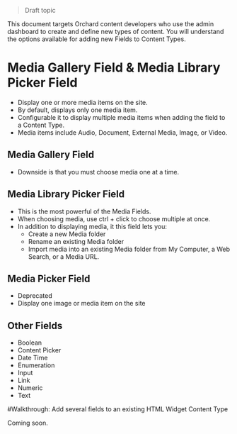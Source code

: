 > Draft topic 

This document targets Orchard content developers who use the admin dashboard to create and define new types of content. You will understand the options available for adding new Fields to Content Types.

# Media Gallery Field & Media Library Picker Field
- Display one or more media items on the site.
- By default, displays only one media item. 
- Configurable it to display multiple media items when adding the field to a Content Type.
- Media items include Audio, Document, External Media, Image, or Video.

## Media Gallery Field
- Downside is that you must choose media one at a time.

## Media Library Picker Field
- This is the most powerful of the Media Fields.
- When choosing media, use ctrl + click to choose multiple at once.
- In addition to displaying media, it this field lets you:
	- Create a new Media folder
	- Rename an existing Media folder
	- Import media into an existing Media folder from My Computer, a Web Search, or a Media URL.
	 
## Media Picker Field
- Deprecated
- Display one image or media item on the site 

## Other Fields
- Boolean
- Content Picker 
- Date Time
- Enumeration
- Input
- Link
- Numeric
- Text

#Walkthrough: Add several fields to an existing HTML Widget Content Type

Coming soon. 